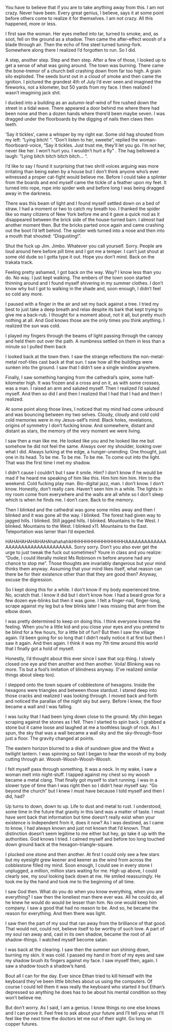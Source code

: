 You have to believe that if you are to take anything away from this. I am not crazy. Never have been. Every great genius, I believe, says it at some point before others come to realize it for themselves. I am not crazy. All this happened, more or less.



I first saw the woman. Her eyes melted into tar, turned to smoke, and, as soot, fell on the ground as a shadow. Then came the after-effect woosh of a blade through air. Then the echo of fine steel turned tuning-fork. Somewhere along there I realized I’d forgotten to run. So I did.



A step, another step. Step and then step. After a few of those, I looked up to get a sense of what was going around. The town was burning. There came the bone-tremor of a church bell crashing down from far too high. A grain silo exploded. The seeds burst out in a cloud of smoke and then came the ignition. I pictured the grandest 4th of July I’d ever seen and imagined the fireworks, not a kilometer, but 50 yards from my face. I then realized I wasn’t imagining jack shit.



I ducked into a building as an autumn-leaf-wind of fire rushed down the street in a tidal wave. There appeared a door behind me where there had been none and then a dozen hands where there’d been maybe seven. I was dragged under the floorboards by the digging of nails then claws then teeth.



‘Say it tickles’, came a whisper by my right ear. Some old hag shouted from my left: “Lying bitch! “. “Don’t listen to her, sweetie”, replied the woman-floorboard-voice, “Say it tickles. Just trust me, they’ll let you go. I’m not her, never like her. I won’t hurt you. I wouldn’t hurt a fly” . The hag bellowed a laugh: “Lying bitch bitch bitch bitch… “.

I’d like to say I found it surprising that two shrill voices arguing was more irritating than being eaten by a house but I don’t think anyone who’s ever witnessed a proper cat-fight would believe me. Before I could take a splinter from the boards and end myself came the tickle of a feather upon my feet. It turned into rope, rope into spider web and before long I was being dragged away in the darkness. 



There was this beam of light and I found myself settled down on a bed of straw. I had a moment or two to catch my breath too. I thanked the spider like so many citizens of New York before me and it gave a quick nod as it disappeared between the brick side of the house-turned barn. I almost had another moment then. But the bricks parted once again and came crashing out the boot I’d left behind. The spider web turned into a nose and then into a mouth that shouted: “Disgusting!”.



Shut the fuck up Jim. Jimbo. Whatever you call yourself. Sorry. People are loud around here before pill time and I got me a temper. I can’t just shout at some old dude so I gotta type it out. Hope you don’t mind. Back on the trakata track. 



Feeling pretty ashamed, I got back on the way. Way? I know less than you do. No way. I just kept walking. The embers of the town soon started thinning around and I found myself shivering in my summer clothes. I don’t know why but I got to walking in the shade and, soon enough, I didn’t feel so cold any more. 



I paused with a finger in the air and set my back against a tree. I tried my best to just take a deep breath and relax despite its bark that kept trying to give me a back-rub. I thought for a moment about, not it all, but pretty much nothing at all. And God knows those are the only times you think anything. I realized the sun was cold.



I played my fingers through the beams of light passing through the canopy and held them out over the path. A numbness settled on them in less than a minute so I pulled them back



I looked back at the town then. I saw the strange reflections the non-metal-metal roof-tiles cast back at that sun. I saw how all the buildings were sunken into the ground. I saw that I didn’t see a single window anywhere. 



Finally, I saw something hanging from the cathedral’s spire, some half-kilometer high. It was frozen and a cross and on it, as with some crosses, was a man. I raised an arm and saluted myself. Then I realized I’d saluted myself. And then so did I and then I realized that I had that I had and then I realized.



At some point along those lines, I noticed that my mind had come unbound and was bouncing between my two selves. Cloudy, cloudy and cold cold cold memories were in my Jesus-self’s mind. Black holes, revelations, origins of symmetry I don’t fucking know. And somewhere, distant and distant as stars, the memory of the very moment we were living.



I saw then a man like me. He looked like you and he looked like me but somehow he did not feel the same. Always over my shoulder, looking over what I did. Always lurking at the edge, a hunger-unending. One thought, just one in its head. To be me. To be me. To be me. To come out into the light. That was the first time I met my shadow.



I didn’t cause I couldn’t but I saw it smile. Him? I don’t know if he would be mad if he heard me speaking of him like this. Him him him him. Him to the weekend. Cold fucking play man. Bio-digital jazz, man. I don’t know. I don’t know. Honestly, don’t really care. Haven’t seen him in a while. The lights in my room come from everywhere and the walls are all white so I don’t sleep which is when he finds me. I don’t care. Back to the memory.



Then I blinked and the cathedral was gone some miles away and then I blinked and it was gone all the way. I blinked. The forest had given way to jagged hills. I blinked. Still jagged hills. I blinked. Mountains to the West. I blinked. Mountains to the West. I blinked x11. Mountains to the East. Teleportation was lamer than I’d expected. 



HAHAHAHAHAHAHAhahahahikHHHHHHHHHHHHHHHHAAAAAAAAAAAAAAAAAAAAAAAAAAAAAAAAAA. Sorry sorry. Don’t you also ever get the urge to just tweak the fuck out sometimes? Youre in class and you realize: “Dude, I could literally molest Ms Robinson rn before anyone had any chance to stop me”. Those thoughts are invariably dangerous but your mind thinks them anyway. Assuming that your mind likes itself, what reason can there be for their existence other than that they are good then? Anyway, excuse the digression.



So I kept doing this for a while. I don’t know if my body experienced time. No, scratch that. I know it did but I don’t know how. I had a beard grow for a few dozen eye-blinks but then it was gone. I felt a finger-nail, finger-long, scrape against my leg but a few blinks later I was missing that arm from the elbow down.



I was pretty determined to keep on doing this. I think everyone knows the feeling. When you’re a little kid and you close your eyes and you pretend to be blind for a few hours, for a little bit of fun? But then I saw the village again. I’d been going for so long that I didn’t really notice it at first but then I saw it again. And then again. I think it was my 7th time around this world that I finally got a hold of myself.



Honestly, I’d thought about this ever since I saw that scp thing. I slowly closed one eye and then another and then another. Voila! Blinking was no more. Tis but a fool’s imitation of blindness anyway. (I’ve realized similar things about sleep too).



I stepped onto the town square of cobblestone of hexagons. Inside the hexagons were triangles and between those stardust. I stared deep into those cracks and realized I was looking through. I moved back and forth and noticed the parallax of the night sky but awry. Before I knew, the floor became a wall and I was falling.



I was lucky that I had been lying down close to the ground. My chin began scraping against the stones as I fell. Then I started to spin back. I grabbed a stone but it came loose and laughed at me a toothless laugh of rock. As I spun, the sky that was a wall became a wall sky and the sky-through-floor just a floor. The gravity changed at points.



The eastern horizon blurred to a disk of sundown glow and the West a twilight lantern. I was spinning so fast I began to hear the woosh of my body cutting through air. Woosh-Woosh-Woosh-Woosh.



I felt myself pass through something. It was a neck. In my wake, I saw a woman melt into night-stuff. I tapped against my chest so my woosh became a metal clang. That finally got myself to start running. I was in a slower type of time than I was right then so I didn’t hear myself say: “Go beyond the church” but I knew I must have because I told myself and then I did, had?



Up turns to down, down to up. Life to dust and metal to rust. I understood, some time in the future that gravity in this land was a matter of taste. I must have sent back that information but time doesn’t really exist when your existence is independent from it, does it now? As I was destined, as I came to know, I had always known and just not known that I’d known. That distinction doesn’t seem legitime to me either but hey, go take it up with the authorities. God knows I tried. I calmed myself and before too long touched down ground back at the hexagon-triangle-square.



I plucked one stone and then another. At first I could only see a few stars but my eyesight grew keener and keener as the wind from across the cobblestone filled my mind. Soon enough, I could see in every stone I unplugged, a million, million stars waiting for me. High up above, I could clearly see, my soul looking back down at me. He smiled reassuringly. He took me by the hand and took me to the beginning of all time. 



I saw God then. What do you do when you know everything, when you are everything? I saw then the loneliest man there ever was. All he could do, all he knew he would do would be lesser than him. No one would keep him company. I saw a good that had no reason to be. And so, he became the reason for everything. And then there was light.



I saw then the part of my soul that ran away from the brilliance of that good. That would not, could not, believe itself to be worthy of such love. A part of my soul ran away and, cast in its own shadow, became the root of all shadow-things. I watched myself become satan.



I was back at the clearing. I saw then the summer sun shining down, burning my skin. It was cold. I passed my hand in front of my eyes and saw my shadow brush its fingers against my face. I saw myself then, again. I saw a shadow touch a shadow’s hand.



Bout all I can for the day. Ever since Ethan tried to kill himself with the keyboard they’ve been little bitches about us using the computers. Of course I could tell them it was really the keyboard who started it but Ethan’s depressed so anything he does has to be about his mental condition so they won’t believe me. 



But don’t worry. As I said, I am a genius. I know things no one else knows and I can prove it. Feel free to ask about your future and I’ll tell you what I’ll feel like the next time the doctors let me out of their sight. Go long on copper futures.

